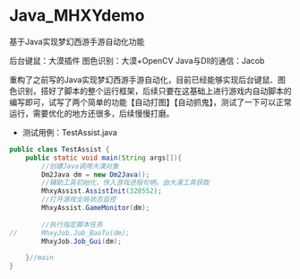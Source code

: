 # Java_MHXYdemo
基于Java实现梦幻西游手游自动化功能

后台键鼠：大漠插件
图色识别：大漠+OpenCV
Java与Dll的通信：Jacob


重构了之前写的Java实现梦幻西游手游自动化，目前已经能够实现后台键鼠、图色识别，搭好了脚本的整个运行框架，后续只要在这基础上进行游戏内自动脚本的编写即可，试写了两个简单的功能【自动打图】【自动抓鬼】，测试了一下可以正常运行，需要优化的地方还很多，后续慢慢打磨。
- 测试用例：TestAssist.java
```java
public class TestAssist {
	public static void main(String args[]){
		//创建Java调用大漠对象
		Dm2Java dm = new Dm2Java();
		//辅助工具初始化，传入游戏进程句柄，由大漠工具获取
		MhxyAssist.AssistInit(328552);
		//打开游戏全局状态监控
		MhxyAssist.GameMonitor(dm);
		
		//执行指定脚本任务
//		MhxyJob.Job_BaoTu(dm);
		MhxyJob.Job_Gui(dm);
		
	}//main	
}
```
